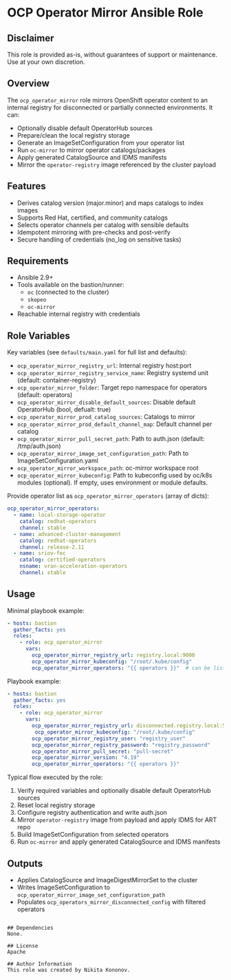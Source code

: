 # OCP Operator Mirror Ansible Role

## Disclaimer
This role is provided as-is, without guarantees of support or maintenance.
Use at your own discretion.

## Overview
The `ocp_operator_mirror` role mirrors OpenShift operator content to an internal
registry for disconnected or partially connected environments. It can:
- Optionally disable default OperatorHub sources
- Prepare/clean the local registry storage
- Generate an ImageSetConfiguration from your operator list
- Run `oc-mirror` to mirror operator catalogs/packages
- Apply generated CatalogSource and IDMS manifests
- Mirror the `operator-registry` image referenced by the cluster payload

## Features
- Derives catalog version (major.minor) and maps catalogs to index images
- Supports Red Hat, certified, and community catalogs
- Selects operator channels per catalog with sensible defaults
- Idempotent mirroring with pre-checks and post-verify
- Secure handling of credentials (no_log on sensitive tasks)

## Requirements
- Ansible 2.9+
- Tools available on the bastion/runner:
  - `oc` (connected to the cluster)
  - `skopeo`
  - `oc-mirror`
- Reachable internal registry with credentials

## Role Variables
Key variables (see `defaults/main.yaml` for full list and defaults):
- `ocp_operator_mirror_registry_url`: Internal registry host:port
- `ocp_operator_mirror_registry_service_name`: Registry systemd unit (default: container-registry)
- `ocp_operator_mirror_folder`: Target repo namespace for operators (default: operators)
- `ocp_operator_mirror_disable_default_sources`: Disable default OperatorHub (bool, defualt: true)
- `ocp_operator_mirror_prod_catalog_sources`: Catalogs to mirror
- `ocp_operator_mirror_prod_default_channel_map`: Default channel per catalog
- `ocp_operator_mirror_pull_secret_path`: Path to auth.json (default: /tmp/auth.json)
- `ocp_operator_mirror_image_set_configuration_path`: Path to ImageSetConfiguration.yaml
- `ocp_operator_mirror_workspace_path`: oc-mirror workspace root
- `ocp_operator_mirror_kubeconfig`: Path to kubeconfig used by oc/k8s modules (optional). If empty, uses environment or module defaults.

Provide operator list as `ocp_operator_mirror_operators` (array of dicts):
```yaml
ocp_operator_mirror_operators:
  - name: local-storage-operator
    catalog: redhat-operators
    channel: stable
  - name: advanced-cluster-management
    catalog: redhat-operators
    channel: release-2.11
  - name: sriov-fec
    catalog: certified-operators
    nsname: vran-acceleration-operators
    channel: stable
```

## Usage
Minimal playbook example:
```yaml
- hosts: bastion
  gather_facts: yes
  roles:
    - role: ocp_operator_mirror
      vars:
        ocp_operator_mirror_registry_url: registry.local:9000
        ocp_operator_mirror_kubeconfig: "/root/.kube/config"
        ocp_operator_mirror_operators: "{{ operators }}"  # can be list or JSON string
```
Playbook example:
```yaml
- hosts: bastion
  gather_facts: yes
  roles:
    - role: ocp_operator_mirror
      vars:
        ocp_operator_mirror_registry_url: disconnected.registry.local:5000
         ocp_operator_mirror_kubeconfig: "/root/.kube/config"
        ocp_operator_mirror_registry_user: "registry_user"
        ocp_operator_mirror_registry_password: "registry_password"
        ocp_operator_mirror_pull_secret: "pull-secret"
        ocp_operator_mirror_version: "4.19"
        ocp_operator_mirror_operators: "{{ operators }}"
```
Typical flow executed by the role:
1. Verify required variables and optionally disable default OperatorHub sources
2. Reset local registry storage
3. Configure registry authentication and write auth.json
4. Mirror `operator-registry` image from payload and apply IDMS for ART repo
5. Build ImageSetConfiguration from selected operators
6. Run `oc-mirror` and apply generated CatalogSource and IDMS manifests

## Outputs
- Applies CatalogSource and ImageDigestMirrorSet to the cluster
- Writes ImageSetConfiguration to `ocp_operator_mirror_image_set_configuration_path`
- Populates `ocp_operators_mirror_disconnected_config` with filtered operators
```

## Dependencies
None.

## License
Apache

## Author Information
This role was created by Nikita Kononov.

